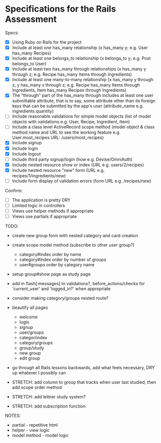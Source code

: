 # Specifications for the Rails Assessment

Specs:
- [x] Using Ruby on Rails for the project
- [x] Include at least one has_many relationship (x has_many y; e.g. User has_many Recipes) 
- [x] Include at least one belongs_to relationship (x belongs_to y; e.g. Post belongs_to User)
- [x] Include at least two has_many through relationships (x has_many y through z; e.g. Recipe has_many Items through Ingredients)
- [x] Include at least one many-to-many relationship (x has_many y through z, y has_many x through z; e.g. Recipe has_many Items through Ingredients, Item has_many Recipes through Ingredients)
- [x] The "through" part of the has_many through includes at least one user submittable attribute, that is to say, some attribute other than its foreign keys that can be submitted by the app's user (attribute_name e.g. ingredients.quantity)
- [ ] Include reasonable validations for simple model objects (list of model objects with validations e.g. User, Recipe, Ingredient, Item)
- [ ] Include a class level ActiveRecord scope method (model object & class method name and URL to see the working feature e.g. User.most_recipes URL: /users/most_recipes)
- [x] Include signup
- [x] Include login
- [x] Include logout
- [ ] Include third party signup/login (how e.g. Devise/OmniAuth)
- [x] Include nested resource show or index (URL e.g. users/2/recipes)
- [x] Include nested resource "new" form (URL e.g. recipes/1/ingredients/new)
- [ ] Include form display of validation errors (form URL e.g. /recipes/new)

Confirm:
- [ ] The application is pretty DRY
- [ ] Limited logic in controllers
- [ ] Views use helper methods if appropriate
- [ ] Views use partials if appropriate

TODO:
* create new group form with nested category and card creation
* create scope model method (subscribe to other user group?) 
    * category#index order by name
    * category#index order by number of groups
    * user#groups order by category name

* setup group#show page as study page
* add in flash[:messages] to validations?, before_actions/checks for 'current_user' and 'logged_in?' when appropriate
* consider making category/groups nested route? 
* beautify all pages
    * welcome
    * login
    * signup
    * user/groups
    * categor/index
    * category/groups
    * group/study
    * new group
    * edit group
* go through all Rails lessons backwards, add what feels necessary, DRY up whatever I possibly can
* STRETCH: add column to group that tracks when user last studied, then add scope order method
* STRETCH: add leitner study system?
* STRETCH: add subscription function

NOTES:
* partial - repetitive html
* helper - view logic 
* model method - model logic 
